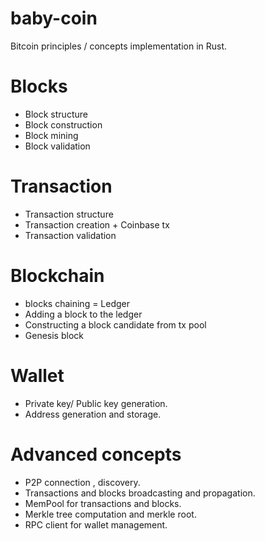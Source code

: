 # baby-coin
Bitcoin principles / concepts implementation in Rust.

# Blocks
* Block structure
* Block construction
* Block mining
* Block validation

# Transaction
* Transaction structure
* Transaction creation + Coinbase tx
* Transaction validation


# Blockchain
* blocks chaining = Ledger
* Adding a block to the ledger
* Constructing a block candidate from tx pool
* Genesis block

# Wallet
* Private key/ Public key generation.
* Address generation and storage.

# Advanced concepts
* P2P connection , discovery.
* Transactions and blocks broadcasting and propagation.
* MemPool for transactions and blocks.
* Merkle tree computation and merkle root.
* RPC client for wallet management.